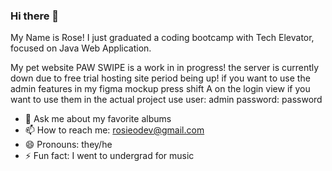 ### Hi there 👋

My Name is Rose!
I just graduated a coding bootcamp with Tech Elevator, focused on Java Web Application.

My pet website PAW SWIPE is a work in in progress! 
the server is currently down due to free trial hosting site period being up!
if you want to use the admin features in my figma mockup press shift A on the login view
if you want to use them in the actual project use user: admin password: password


- 💬 Ask me about my favorite albums
- 📫 How to reach me: rosieodev@gmail.com
- 😄 Pronouns: they/he
- ⚡ Fun fact: I went to undergrad for music

<!--
**rosieomusic/rosieomusic** is a ✨ _special_ ✨ repository because its `README.md` (this file) appears on your GitHub profile.

Here are some ideas to get you started:

- 🔭 I’m currently working on this file lol
- 🌱 I’m currently learning the basics of coding!
- 👯 I’m looking to collaborate on ...
- 🤔 I’m looking for help with begginer gaming coding
- 💬 Ask me about my favorite albums
- 📫 How to reach me: rosieodev@gmail.com
- 😄 Pronouns: they/he
- ⚡ Fun fact: I went to undergrad for music
-->
